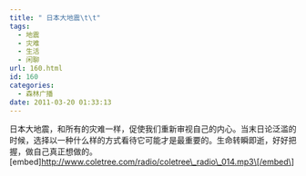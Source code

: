 ```yaml
---
title: " 日本大地震\t\t"
tags:
  - 地震
  - 灾难
  - 生活
  - 闲聊
url: 160.html
id: 160
categories:
  - 森林广播
date: 2011-03-20 01:33:13
---
```


日本大地震，和所有的灾难一样，促使我们重新审视自己的内心。当末日论泛滥的时候，选择以一种什么样的方式看待它可能才是最重要的。生命转瞬即逝，好好把握，做自己真正想做的。   \[embed\]http://www.coletree.com/radio/coletree\_radio\_014.mp3\[/embed\]